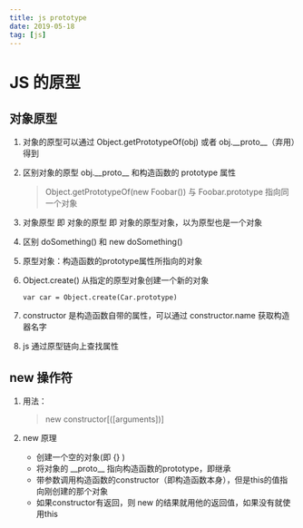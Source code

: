 ```yaml
---
title: js prototype
date: 2019-05-18
tag: [js]
---
```


# JS 的原型

## 对象原型

1. 对象的原型可以通过 Object.getPrototypeOf(obj) 或者 obj.\__proto\_\_（弃用）得到

2. 区别对象的原型 obj.\_\_proto\_\_ 和构造函数的 prototype 属性

   > Object.getPrototypeOf(new Foobar()) 与 Foobar.prototype 指向同一个对象

3. 对象原型 即 对象的原型 即 对象的原型对象，以为原型也是一个对象

4. 区别 doSomething() 和 new doSomething()

5. 原型对象：构造函数的prototype属性所指向的对象

6. Object.create() 从指定的原型对象创建一个新的对象

   ```
   var car = Object.create(Car.prototype)
   ```

7. constructor 是构造函数自带的属性，可以通过 constructor.name 获取构造器名字

8. js 通过原型链向上查找属性

## new 操作符

1. 用法：

   > new constructor[([arguments])]

2. new 原理

   - 创建一个空的对象(即 {} )
   - 将对象的 \_\_proto\_\_ 指向构造函数的prototype，即继承
   - 带参数调用构造函数的constructor（即构造函数本身），但是this的值指向刚创建的那个对象
   - 如果constructor有返回，则 new 的结果就用他的返回值，如果没有就使用this

   




